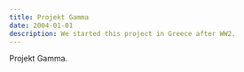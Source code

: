 ```yaml
---
title: Projekt Gamma
date: 2004-01-01
description: We started this project in Greece after WW2.
---
```


Projekt Gamma.
